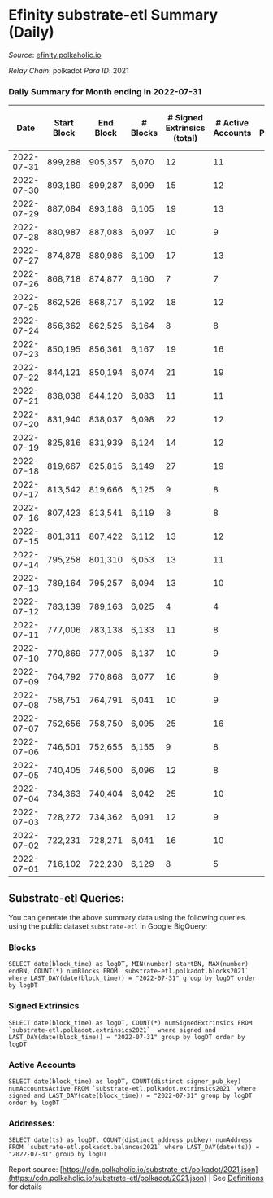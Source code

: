 # Efinity substrate-etl Summary (Daily)

_Source_: [efinity.polkaholic.io](https://efinity.polkaholic.io)

*Relay Chain*: polkadot
*Para ID*: 2021



### Daily Summary for Month ending in 2022-07-31


| Date | Start Block | End Block | # Blocks | # Signed Extrinsics (total) | # Active Accounts | # Passive | # New | # Addresses with Balances | # Events | # Transfers | # XCM Transfers In | # XCM Transfers Out |
| ---- | ----------- | --------- | -------- | --------------------------- | ----------------- | --------- | ----- | ------------------------- | -------- | ----------- | ------------------ | ------------------- |
| 2022-07-31 | 899,288 | 905,357 | 6,070  | 12 | 11 |  |  | 15,534 | 18,276 |   |   |   |
| 2022-07-30 | 893,189 | 899,287 | 6,099  | 15 | 12 |  |  | 15,534 | 18,376 | 2 ($225.37) |   |   |
| 2022-07-29 | 887,084 | 893,188 | 6,105  | 19 | 13 |  |  | 15,532 | 18,403 | 1 ($3.50) |   |   |
| 2022-07-28 | 880,987 | 887,083 | 6,097  | 10 | 9 |  |  | 15,531 | 18,347 | 1 ($4.17) |   |   |
| 2022-07-27 | 874,878 | 880,986 | 6,109  | 17 | 13 |  |  | 15,531 | 18,412 | 4 ($80.04) |   |   |
| 2022-07-26 | 868,718 | 874,877 | 6,160  | 7 | 7 |  |  | 15,531 | 18,531 | 1 ($0.27) |   |   |
| 2022-07-25 | 862,526 | 868,717 | 6,192  | 18 | 12 |  |  | 15,530 | 18,665 | 1 ($4.24) |   |   |
| 2022-07-24 | 856,362 | 862,525 | 6,164  | 8 | 8 |  |  | 15,530 | 18,543 |   |   |   |
| 2022-07-23 | 850,195 | 856,361 | 6,167  | 19 | 16 |  |  | 15,530 | 18,593 | 1 ($4.28) |   |   |
| 2022-07-22 | 844,121 | 850,194 | 6,074  | 21 | 19 |  |  | 15,530 | 18,324 | 2 ($182.79) |   |   |
| 2022-07-21 | 838,038 | 844,120 | 6,083  | 11 | 11 |  |  | 15,528 | 18,310 |   |   |   |
| 2022-07-20 | 831,940 | 838,037 | 6,098  | 22 | 12 |  |  | 15,528 | 18,393 | 3 ($63.85) |   |   |
| 2022-07-19 | 825,816 | 831,939 | 6,124  | 14 | 12 |  |  | 15,527 | 18,444 |   |   |   |
| 2022-07-18 | 819,667 | 825,815 | 6,149  | 27 | 19 |  |  | 15,527 | 18,564 | 2 ($25.28) |   |   |
| 2022-07-17 | 813,542 | 819,666 | 6,125  | 9 | 8 |  |  | 15,527 | 18,432 |   |   |   |
| 2022-07-16 | 807,423 | 813,541 | 6,119  | 8 | 8 |  |  | 15,527 | 18,408 | 2 ($0.07) |   |   |
| 2022-07-15 | 801,311 | 807,422 | 6,112  | 13 | 12 |  |  | 15,527 | 18,410 | 1 ($373.39) |   |   |
| 2022-07-14 | 795,258 | 801,310 | 6,053  | 13 | 11 |  |  | 15,526 | 18,231 | 3 ($253,019.28) |   |   |
| 2022-07-13 | 789,164 | 795,257 | 6,094  | 13 | 10 |  |  | 15,526 | 18,348 |   |   |   |
| 2022-07-12 | 783,139 | 789,163 | 6,025  | 4 | 4 |  |  | 15,526 | 18,111 | 1  |   |   |
| 2022-07-11 | 777,006 | 783,138 | 6,133  | 11 | 8 |  |  | 15,526 | 18,464 | 4  |   |   |
| 2022-07-10 | 770,869 | 777,005 | 6,137  | 10 | 9 |  |  | 15,524 | 18,471 | 1 ($3.93) |   |   |
| 2022-07-09 | 764,792 | 770,868 | 6,077  | 16 | 9 |  |  | 15,523 | 18,308 | 2 ($288.47) |   |   |
| 2022-07-08 | 758,751 | 764,791 | 6,041  | 10 | 9 |  |  | 15,524 | 18,183 |   |   |   |
| 2022-07-07 | 752,656 | 758,750 | 6,095  | 25 | 16 |  |  | 15,524 | 18,406 | 4 ($10.14) |   |   |
| 2022-07-06 | 746,501 | 752,655 | 6,155  | 9 | 8 |  |  | 15,522 | 18,523 | 4 ($272.39) |   |   |
| 2022-07-05 | 740,405 | 746,500 | 6,096  | 12 | 8 |  |  | 15,520 | 18,353 | 4 ($115.50) |   |   |
| 2022-07-04 | 734,363 | 740,404 | 6,042  | 25 | 10 |  |  | 15,519 | 18,234 | 2 ($21.68) |   |   |
| 2022-07-03 | 728,272 | 734,362 | 6,091  | 12 | 9 |  |  | 15,518 | 18,342 | 2 ($6.96) |   |   |
| 2022-07-02 | 722,231 | 728,271 | 6,041  | 16 | 10 |  |  | 15,516 | 18,200 | 1 ($5.91) |   |   |
| 2022-07-01 | 716,102 | 722,230 | 6,129  | 8 | 5 |  |  | 15,515 | 18,434 |   |   |   |

## Substrate-etl Queries:
You can generate the above summary data using the following queries using the public dataset `substrate-etl` in Google BigQuery:


### Blocks
```
SELECT date(block_time) as logDT, MIN(number) startBN, MAX(number) endBN, COUNT(*) numBlocks FROM `substrate-etl.polkadot.blocks2021`  where LAST_DAY(date(block_time)) = "2022-07-31" group by logDT order by logDT
```


### Signed Extrinsics
```
SELECT date(block_time) as logDT, COUNT(*) numSignedExtrinsics FROM `substrate-etl.polkadot.extrinsics2021`  where signed and LAST_DAY(date(block_time)) = "2022-07-31" group by logDT order by logDT
```


### Active Accounts
```
SELECT date(block_time) as logDT, COUNT(distinct signer_pub_key) numAccountsActive FROM `substrate-etl.polkadot.extrinsics2021` where signed and LAST_DAY(date(block_time)) = "2022-07-31" group by logDT order by logDT
```


### Addresses:
```
SELECT date(ts) as logDT, COUNT(distinct address_pubkey) numAddress FROM `substrate-etl.polkadot.balances2021` where LAST_DAY(date(ts)) = "2022-07-31" group by logDT
```



Report source: [https://cdn.polkaholic.io/substrate-etl/polkadot/2021.json](https://cdn.polkaholic.io/substrate-etl/polkadot/2021.json) | See [Definitions](/DEFINITIONS.md) for details
